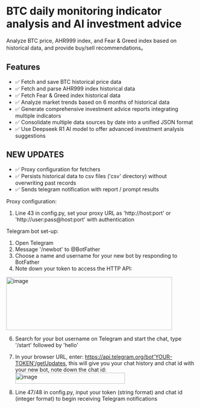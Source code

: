 # BTC daily monitoring indicator analysis and AI investment advice

Analyze BTC price, AHR999 index, and Fear & Greed index based on historical data, and provide buy/sell recommendations。

## Features

- ✅ Fetch and save BTC historical price data
- ✅ Fetch and parse AHR999 index historical data
- ✅ Fetch Fear & Greed index historical data
- ✅ Analyze market trends based on 6 months of historical data
- ✅ Generate comprehensive investment advice reports integrating multiple indicators
- ✅ Consolidate multiple data sources by date into a unified JSON format
- ✅ Use Deepseek R1 AI model to offer advanced investment analysis suggestions

## NEW UPDATES
- ✅ Proxy configuration for fetchers
- ✅ Persists historical data to csv files ('csv' directory) without overwriting past records
- ✅ Sends telegram notification with report / prompt results

Proxy configuration:
1) Line 43 in config.py, set your proxy URL as 'http://host:port' or 'http://user:pass@host:port' with authentication

Telegram bot set-up:
1) Open Telegram
2) Message '/newbot' to @BotFather
3) Choose a name and username for your new bot by responding to BotFather
4) Note down your token to access the HTTP API:
  <img width="440" height="141" alt="image" src="https://github.com/user-attachments/assets/fc41684c-5baa-4077-addd-4138ee290d7b" />

6) Search for your bot username on Telegram and start the chat, type '/start' followed by 'hello'
7) In your browser URL, enter: https://api.telegram.org/bot'YOUR-TOKEN'/getUpdates, this will give you your chat history and chat id with your new bot, note down the chat id:                                                    
   <img width="291" height="29" alt="image" src="https://github.com/user-attachments/assets/9dc17ee8-a40e-4c28-8d1d-01a0859cf63e" />

8) Line 47/48 in config.py, input your token (string format) and chat id (integer format) to begin receiving Telegram notifications
